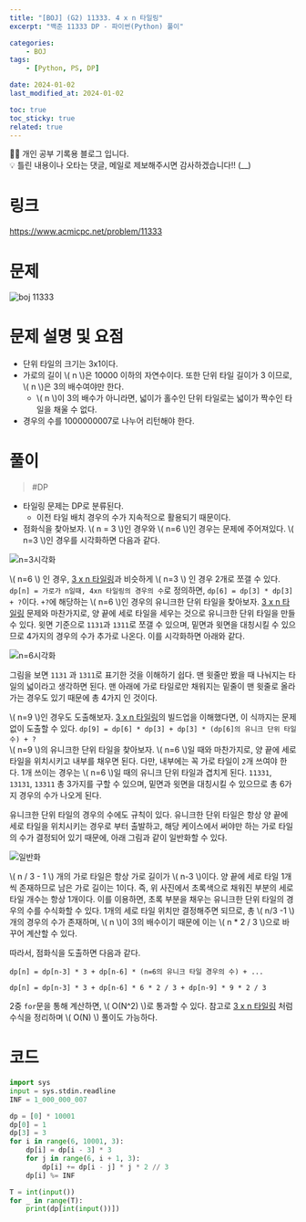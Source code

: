 ```yaml
---
title: "[BOJ] (G2) 11333. 4 x n 타일링"
excerpt: "백준 11333 DP - 파이썬(Python) 풀이"

categories:
    - BOJ
tags:
    - [Python, PS, DP]

date: 2024-01-02
last_modified_at: 2024-01-02

toc: true
toc_sticky: true
related: true
---
```


<div class="notice--info" markdown="1">
👨‍💻 개인 공부 기록용 블로그 입니다. <br/>
💡 틀린 내용이나 오타는 댓글, 메일로 제보해주시면 감사하겠습니다!!  (__)
</div>

# 링크

<https://www.acmicpc.net/problem/11333>

# 문제

![boj 11333](https://github.com/Tolerblanc/Tolerblanc.github.io/assets/52883827/47cb7ea8-23c5-4d3d-8aec-37c1d07a4766)

# 문제 설명 및 요점
- 단위 타일의 크기는 3x1이다.
- 가로의 길이 \\( n \\)은 10000 이하의 자연수이다. 또한 단위 타일 길이가 3 이므로, \\( n \\)은 3의 배수여야만 한다.
	- \\( n \\)이 3의 배수가 아니라면, 넓이가 홀수인 단위 타일로는 넓이가 짝수인 타일을 채울 수 없다.
- 경우의 수를 1000000007로 나누어 리턴해야 한다.

# 풀이

> #DP 

- 타일링 문제는 DP로 분류된다.
	- 이전 타일 배치 경우의 수가 지속적으로 활용되기 때문이다.
- 점화식을 찾아보자.
\\( n = 3 \\)인 경우와 \\( n=6 \\)인 경우는 문제에 주어져있다. \\( n=3 \\)인 경우를 시각화하면 다음과 같다. 

![n=3시각화](https://github.com/Tolerblanc/Tolerblanc.github.io/assets/52883827/5f4cdcff-0a04-4177-8102-0fdb33d6126c)

\\( n=6 \\) 인 경우,  [3 x n 타일링](https://tolerblanc.github.io/programmers/programmers-3ntiling/)과 비슷하게 \\( n=3 \\) 인 경우 2개로 쪼갤 수 있다. 
`dp[n] = 가로가 n일때, 4xn 타일링의 경우의 수`로 정의하면, `dp[6] = dp[3] * dp[3] + ?`이다.
`+?`에 해당하는 \\( n=6 \\)인 경우의 유니크한 단위 타일을 찾아보자.  [3 x n 타일링](https://tolerblanc.github.io/programmers/programmers-3ntiling/) 문제와 마찬가지로, 양 끝에 세로 타일을 세우는 것으로 유니크한 단위 타일을 만들 수 있다.
윗면 기준으로 `1131`과 `1311`로 쪼갤 수 있으며, 밑면과 윗면을 대칭시킬 수 있으므로 4가지의 경우의 수가 추가로 나온다. 이를 시각화하면 아래와 같다.

![n=6시각화](https://github.com/Tolerblanc/Tolerblanc.github.io/assets/52883827/f7ac1c78-41e0-4754-bfcb-05d252f3f547)

그림을 보면 `1131` 과 `1311`로 표기한 것을 이해하기 쉽다. 맨 윗줄만 봤을 때 나눠지는 타일의 넓이라고 생각하면 된다. 맨 아래에 가로 타일로만 채워지는 밑줄이 맨 윗줄로 올라가는 경우도 있기 때문에 총 4가지 인 것이다.

\\( n=9 \\)인 경우도 도출해보자.  [3 x n 타일링](https://tolerblanc.github.io/programmers/programmers-3ntiling/)의 빌드업을 이해했다면, 이 식까지는 문제없이 도출할 수 있다. `dp[9] = dp[6] * dp[3] + dp[3] * (dp[6]의 유니크 단위 타일 수) + ?`  
\\( n=9 \\)의 유니크한 단위 타일을 찾아보자. \\( n=6 \\)일 때와 마찬가지로, 양 끝에 세로 타일을 위치시키고 내부를 채우면 된다. 다만, 내부에는 꼭 가로 타일이 `2`개 쓰여야 한다. 1개 쓰이는 경우는 \\( n=6 \\)일 때의 유니크 단위 타일과 겹치게 된다. `11331`, `13131`, `13311` 총 3가지를 구할 수 있으며, 밑면과 윗면을 대칭시킬 수 있으므로 총 6가지 경우의 수가 나오게 된다.

유니크한 단위 타일의 경우의 수에도 규칙이 있다. 유니크한 단위 타일은 항상 양 끝에 세로 타일을 위치시키는 경우로 부터 출발하고, 해당 케이스에서 써야만 하는 가로 타일의 수가 결정되어 있기 때문에, 아래 그림과 같이 일반화할 수 있다.

![일반화](https://github.com/Tolerblanc/Tolerblanc.github.io/assets/52883827/267edd85-b00b-4594-b50c-15a825527eef)

\\( n / 3 - 1 \\) 개의 가로 타일은 항상 가로 길이가 \\( n-3 \\)이다. 양 끝에 세로 타일 1개씩 존재하므로 남은 가로 길이는 1이다. 즉, 위 사진에서 초록색으로 채워진 부분의 세로 타일 개수는 항상 1개이다. 이를 이용하면, 초록 부분을 채우는 유니크한 단위 타일의 경우의 수를 수식화할 수 있다. 1개의 세로 타일 위치만 결정해주면 되므로, 총 \\( n/3 -1 \\)개의 경우의 수가 존재하며, \\( n \\)이 3의 배수이기 때문에 이는 \\( n * 2 / 3 \\)으로 바꾸어 계산할 수 있다.

따라서, 점화식을 도출하면 다음과 같다.

`dp[n] = dp[n-3] * 3 + dp[n-6] * (n=6의 유니크 타일 경우의 수) + ... `

`dp[n] = dp[n-3] * 3 + dp[n-6] * 6 * 2 / 3 + dp[n-9] * 9 * 2 / 3`

2중 `for`문을 통해 계산하면, \\( O(N^2) \\)로 통과할 수 있다. 참고로  [3 x n 타일링](https://tolerblanc.github.io/programmers/programmers-3ntiling/) 처럼 수식을 정리하며 \\( O(N) \\) 풀이도 가능하다.

# 코드

```python
import sys
input = sys.stdin.readline
INF = 1_000_000_007

dp = [0] * 10001
dp[0] = 1
dp[3] = 3
for i in range(6, 10001, 3):
    dp[i] = dp[i - 3] * 3
    for j in range(6, i + 1, 3):
        dp[i] += dp[i - j] * j * 2 // 3
    dp[i] %= INF

T = int(input())
for _ in range(T):
    print(dp[int(input())]) 
```
